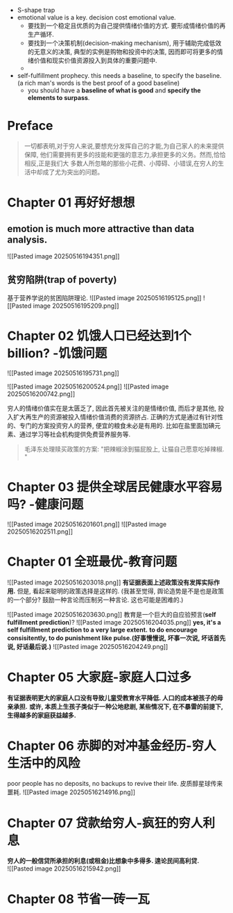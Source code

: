 - S-shape trap
- emotional value is a key. decision cost emotional value. 
	-  要找到一个稳定且优质的为自己提供情绪价值的方式. 要形成情绪价值的再生产循环.
	- 要找到一个决策机制(decision-making mechanism), 用于辅助完成低效的无意义的决策, 典型的实例是购物和投资中的决策, 因而即可将更多的情绪价值和现实价值资源投入到具体的重要问题中. 
	- 
- self-fulfillment prophecy. this needs a baseline, to specify the baseline. (a rich man's words is the best proof of a good baseline)
	* you should have a **baseline of what is good** and **specify the elements to surpass**. 



# Preface
>一切都表明,对于穷人来说,要想充分发挥自己的才能,为自己家人的未来提供保障, 他们需要拥有更多的技能和更强的意志力,承担更多的义务。然而,恰恰相反,正是我们大 多数人所忽略的那些小花费、小障碍、小错误,在穷人的生活中却成了尤为突出的问题。



# Chapter 01 再好好想想
## emotion is much more attractive than data analysis. 
![[Pasted image 20250516194351.png]] 

## 贫穷陷阱(trap of poverty)
基于营养学说的贫困陷阱理论. 
![[Pasted image 20250516195125.png]] 
![[Pasted image 20250516195209.png]] 


# Chapter 02 饥饿人口已经达到1个billion? -饥饿问题

![[Pasted image 20250516195731.png]] 

![[Pasted image 20250516200524.png]] 
![[Pasted image 20250516200742.png]] 

穷人的情绪价值实在是太匮乏了,  因此首先被关注的是情绪价值, 而后才是其他, 投入扩大再生产的资源被投入情绪价值消费的资源挤占. 
正确的方式是通过有针对性的、专门的方案投资穷人的营养, 便宜的粮食未必是有用的. 
比如在盐里面加碘元素、通过学习等社会机构提供免费营养服务等. 
> 毛泽东处理赎买政策的方案: "把辣椒涂到猫屁股上, 让猫自己愿意吃掉辣椒. "

# Chapter 03 提供全球居民健康水平容易吗? -健康问题
![[Pasted image 20250516201601.png]]
![[Pasted image 20250516202511.png]] 

# Chapter 01 全班最优-教育问题

![[Pasted image 20250516203018.png]] 
**有证据表面上述政策没有发挥实际作用.**
但是, 看起来聪明的政策选择是这样的. (我甚至觉得, 舆论造势是不是也是政策的一个部分? 鼓励一种言论而压制另一种言论. 这也可能是困难的.)


![[Pasted image 20250516203630.png]]
教育是一个巨大的自应验预言(**self fulfillment prediction**)? 
![[Pasted image 20250516204035.png]]
**yes, it's a self fulfillment prediction to a very large extent.** 
**to do encourage consisitently, to do punishment like pulse.(好事慢慢说, 坏事一次说, 坏话首先说, 好话最后说.)** 
![[Pasted image 20250516204249.png]]


# Chapter 05 大家庭-家庭人口过多

**有证据表明更大的家庭人口没有导致儿童受教育水平降低. 人口的成本被孩子的母亲承担.** 
**或许, 本质上生孩子类似于一种公地悲剧, 某些情况下, 在不暴雷的前提下, 生得越多的家庭获益越多.** 

# Chapter 06 赤脚的对冲基金经历-穷人生活中的风险

poor people has no deposits, no backups to revive their life. 
皮质醇星球传来噩耗. 
![[Pasted image 20250516214916.png]] 

# Chapter 07 贷款给穷人-疯狂的穷人利息

**穷人的一般信贷所承担的利息(或租金)比想象中多得多. 遑论民间高利贷.**  
![[Pasted image 20250516215942.png]]

# Chapter 08 节省一砖一瓦 

















